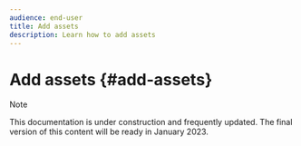 ```yaml
---
audience: end-user
title: Add assets
description: Learn how to add assets
---
```


# Add assets {#add-assets}

>[!NOTE]
>
>This documentation is under construction and frequently updated. The final version of this content will be ready in January 2023.